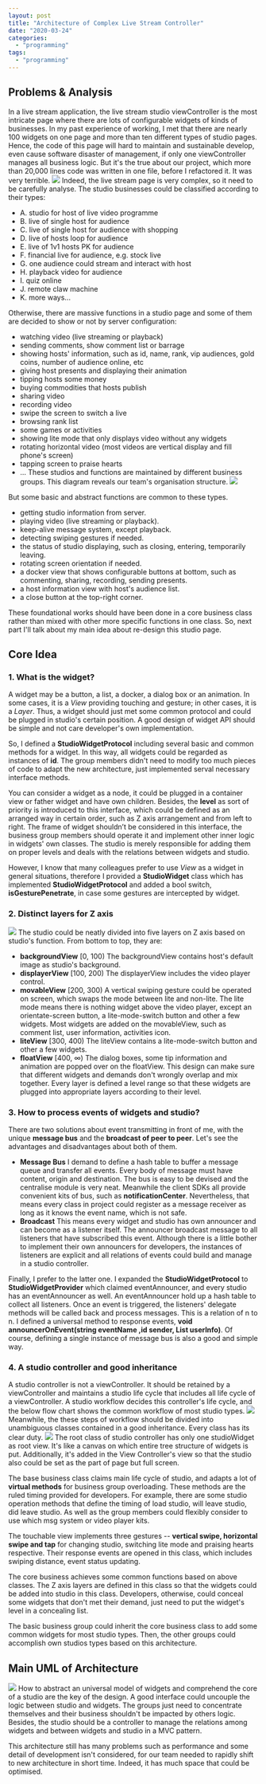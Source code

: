 ```yaml
---
layout: post
title: "Architecture of Complex Live Stream Controller"
date: "2020-03-24"
categories: 
  - "programming"
tags:
  - "programming"
---
```


## Problems & Analysis

In a live stream application, the live stream studio viewController is the most intricate page where there are lots of configurable widgets of kinds of businesses. In my past experience of working, I met that there are nearly 100 widgets on one page and more than ten different types of studio pages. Hence, the code of this page will hard to maintain and sustainable develop, even cause software disaster of management, if only one viewController manages all business logic. But it's the true about our project, which more than 20,000 lines code was written in one file, before I refactored it. It was very terrible. ![](/assets/img/images/IMG_4631.png) Indeed, the live stream page is very complex, so it need to be carefully analyse. The studio businesses could be classified according to their types:

- A. studio for host of live video programme
- B. live of single host for audience
- C. live of single host for audience with shopping
- D. live of hosts loop for audience
- E. live of 1v1 hosts PK for audience
- F. financial live for audience, e.g. stock live
- G. one audience could stream and interact with host
- H. playback video for audience
- I. quiz online
- J. remote claw machine
- K. more ways...

Otherwise, there are massive functions in a studio page and some of them are decided to show or not by server configuration:

- watching video (live streaming or playback)
- sending comments, show comment list or barrage
- showing hosts' information, such as id, name, rank, vip audiences, gold coins, number of audience online, etc
- giving host presents and displaying their animation
- tipping hosts some money
- buying commodities that hosts publish
- sharing video
- recording video
- swipe the screen to switch a live
- browsing rank list
- some games or activities
- showing lite mode that only displays video without any widgets
- rotating horizontal video (most videos are vertical display and fill phone's screen)
- tapping screen to praise hearts
- ... These studios and functions are maintained by different business groups. This diagram reveals our team's organisation structure. ![](/assets/img/images/Architech-group.png)

But some basic and abstract functions are common to these types.

- getting studio information from server.
- playing video (live streaming or playback).
- keep-alive message system, except playback.
- detecting swiping gestures if needed.
- the status of studio displaying, such as closing, entering, temporarily leaving.
- rotating screen orientation if needed.
- a docker view that shows configurable buttons at bottom, such as commenting, sharing, recording, sending presents.
- a host information view with host's audience list.
- a close button at the top-right corner.

These foundational works should have been done in a core business class rather than mixed with other more specific functions in one class. So, next part I'll talk about my main idea about re-design this studio page.

## Core Idea

### 1\. What is the widget?

A widget may be a button, a list, a docker, a dialog box or an animation. In some cases, it is a _View_ providing touching and gesture; in other cases, it is a _Layer_. Thus, a widget should just met some common protocol and could be plugged in studio's certain position. A good design of widget API should be simple and not care developer's own implementation.

So, I defined a **StudioWidgetProtocol** including several basic and common methods for a widget. In this way, all widgets could be regarded as instances of **id**. The group members didn't need to modify too much pieces of code to adapt the new architecture, just implemented serval necessary interface methods.

You can consider a widget as a node, it could be plugged in a container view or father widget and have own children. Besides, the **level** as sort of priority is introduced to this interface, which could be defined as an arranged way in certain order, such as Z axis arrangement and from left to right. The frame of widget shouldn’t be considered in this interface, the business group members should operate it and implement other inner logic in widgets' own classes. The studio is merely responsible for adding them on proper levels and deals with the relations between widgets and studio.

However, I know that many colleagues prefer to use _View_ as a widget in general situations, therefore I provided a **StudioWidget** class which has implemented **StudioWidgetProtocol** and added a bool switch, **isGesturePenetrate**, in case some gestures are intercepted by widget.

### 2\. Distinct layers for Z axis

![](/assets/img/images/levels.jpg) The studio could be neatly divided into five layers on Z axis based on studio's function. From bottom to top, they are:

- **backgroundView** \[0, 100) The backgroundView contains host's default image as studio's background.
- **displayerView** \[100, 200) The displayerView includes the video player control.
- **movableView** \[200, 300) A vertical swiping gesture could be operated on screen, which swaps the mode between lite and non-lite. The lite mode means there is nothing widget above the video player, except an orientate-screen button, a lite-mode-switch button and other a few widgets. Most widgets are added on the movableView, such as comment list, user information, activities icon.
- **liteView** \[300, 400) The liteView contains a lite-mode-switch button and other a few widgets.
- **floatView** \[400, ∞) The dialog boxes, some tip information and animation are popped over on the floatView. This design can make sure that different widgets and demands don't wrongly overlap and mix together. Every layer is defined a level range so that these widgets are plugged into appropriate layers according to their level.

### 3\. How to process events of widgets and studio?

There are two solutions about event transmitting in front of me, with the unique **message bus** and the **broadcast of peer to peer**. Let's see the advantages and disadvantages about both of them.

- **Message Bus** I demand to define a hash table to buffer a message queue and transfer all events. Every body of message must have content, origin and destination. The bus is easy to be devised and the centralise module is very neat. Meanwhile the client SDKs all provide convenient kits of bus, such as **notificationCenter**. Nevertheless, that means every class in project could register as a message receiver as long as it knows the event name, which is not safe.
- **Broadcast** This means every widget and studio has own announcer and can become as a listener itself. The announcer broadcast message to all listeners that have subscribed this event. Although there is a little bother to implement their own announcers for developers, the instances of listeners are explicit and all relations of events could build and manage in a studio controller.

Finally, I prefer to the latter one. I expanded the **StudioWidgetProtocol** to **StudioWidgetProvider** which claimed eventAnnouncer, and every studio has an eventAnnouncer as well. An eventAnnouncer hold up a hash table to collect all listeners. Once an event is triggered, the listeners' delegate methods will be called back and process messages. This is a relation of n to n. I defined a universal method to response events, **void announcerOnEvent(string eventName ,id sender, List userInfo)**. Of course, defining a single instance of message bus is also a good and simple way.

### 4\. A studio controller and good inheritance

A studio controller is not a viewController. It should be retained by a viewController and maintains a studio life cycle that includes all life cycle of a viewController. A studio workflow decides this controller's life cycle, and the below flow chart shows the common workflow of most studio types. ![](/assets/img/images/live-studio-life-cycle.png) Meanwhile, the these steps of workflow should be divided into unambiguous classes contained in a good inheritance. Every class has its clear duty. ![](/assets/img/images/studio-structure.png) The root class of studio controller has only one studioWidget as root view. It's like a canvas on which entire tree structure of widgets is put. Additionally, it's added in the View Controller's view so that the studio also could be set as the part of page but full screen.

The base business class claims main life cycle of studio, and adapts a lot of **virtual methods** for business group overloading. These methods are the ruled timing provided for developers. For example, there are some studio operation methods that define the timing of load studio, will leave studio, did leave studio. As well as the group members could flexibly consider to use which msg system or video player kits.

The touchable view implements three gestures -- **vertical swipe, horizontal swipe and tap** for changing studio, switching lite mode and praising hearts respective. Their response events are opened in this class, which includes swiping distance, event status updating.

The core business achieves some common functions based on above classes. The Z axis layers are defined in this class so that the widgets could be added into studio in this class. Developers, otherwise, could conceal some widgets that don't met their demand, just need to put the widget's level in a concealing list.

The basic business group could inherit the core business class to add some common widgets for most studio types. Then, the other groups could accomplish own studios types based on this architecture.

## Main UML of Architecture

![](/assets/img/images/IMG_0075.jpg) How to abstract an universal model of widgets and comprehend the core of a studio are the key of the design. A good interface could uncouple the logic between studio and widgets. The groups just need to concentrate themselves and their business shouldn't be impacted by others logic. Besides, the studio should be a controller to manage the relations among widgets and between widgets and studio in a MVC pattern.

This architecture still has many problems such as performance and some detail of development isn't considered, for our team needed to rapidly shift to new architecture in short time. Indeed, it has much space that could be optimised.
